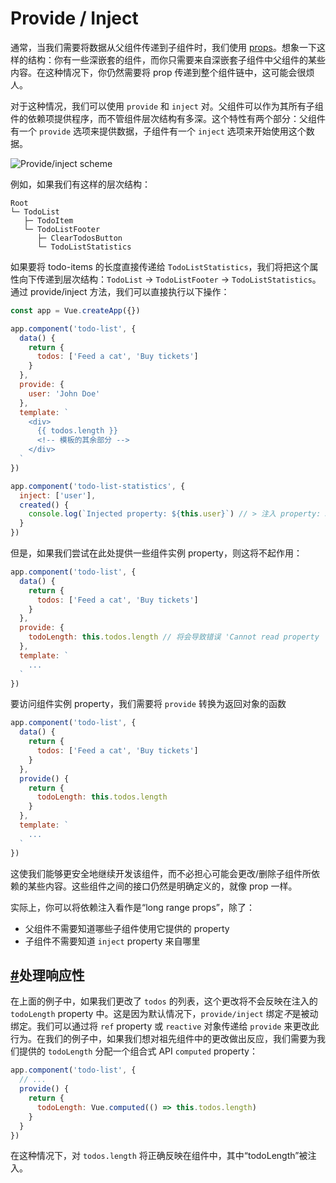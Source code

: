 # Provide / Inject

通常，当我们需要将数据从父组件传递到子组件时，我们使用 [props](https://vue3js.cn/docs/zh/guide/component-props.html)。想象一下这样的结构：你有一些深嵌套的组件，而你只需要来自深嵌套子组件中父组件的某些内容。在这种情况下，你仍然需要将 prop 传递到整个组件链中，这可能会很烦人。

对于这种情况，我们可以使用 `provide` 和 `inject` 对。父组件可以作为其所有子组件的依赖项提供程序，而不管组件层次结构有多深。这个特性有两个部分：父组件有一个 `provide` 选项来提供数据，子组件有一个 `inject` 选项来开始使用这个数据。

![Provide/inject scheme](https://v3.vuejs.org/images/components_provide.png)

例如，如果我们有这样的层次结构：

```text
Root
└─ TodoList
   ├─ TodoItem
   └─ TodoListFooter
      ├─ ClearTodosButton
      └─ TodoListStatistics
```

如果要将 todo-items 的长度直接传递给 `TodoListStatistics`，我们将把这个属性向下传递到层次结构：`TodoList` -> `TodoListFooter` -> `TodoListStatistics`。通过 provide/inject 方法，我们可以直接执行以下操作：

```js
const app = Vue.createApp({})

app.component('todo-list', {
  data() {
    return {
      todos: ['Feed a cat', 'Buy tickets']
    }
  },
  provide: {
    user: 'John Doe'
  },
  template: `
    <div>
      {{ todos.length }}
      <!-- 模板的其余部分 -->
    </div>
  `
})

app.component('todo-list-statistics', {
  inject: ['user'],
  created() {
    console.log(`Injected property: ${this.user}`) // > 注入 property: John Doe
  }
})
```

但是，如果我们尝试在此处提供一些组件实例 property，则这将不起作用：

```js
app.component('todo-list', {
  data() {
    return {
      todos: ['Feed a cat', 'Buy tickets']
    }
  },
  provide: {
    todoLength: this.todos.length // 将会导致错误 'Cannot read property 'length' of undefined`
  },
  template: `
    ...
  `
})
```

要访问组件实例 property，我们需要将 `provide` 转换为返回对象的函数

```js
app.component('todo-list', {
  data() {
    return {
      todos: ['Feed a cat', 'Buy tickets']
    }
  },
  provide() {
    return {
      todoLength: this.todos.length
    }
  },
  template: `
    ...
  `
})
```

这使我们能够更安全地继续开发该组件，而不必担心可能会更改/删除子组件所依赖的某些内容。这些组件之间的接口仍然是明确定义的，就像 prop 一样。

实际上，你可以将依赖注入看作是“long range props”，除了：

+ 父组件不需要知道哪些子组件使用它提供的 property
+ 子组件不需要知道 `inject` property 来自哪里

## [#](https://vue3js.cn/docs/zh/guide/component-provide-inject.html#处理响应性)处理响应性

在上面的例子中，如果我们更改了 `todos` 的列表，这个更改将不会反映在注入的 `todoLength` property 中。这是因为默认情况下，`provide/inject` 绑定*不*是被动绑定。我们可以通过将 `ref` property 或 `reactive` 对象传递给 `provide` 来更改此行为。在我们的例子中，如果我们想对祖先组件中的更改做出反应，我们需要为我们提供的 `todoLength` 分配一个组合式 API `computed` property：

```js
app.component('todo-list', {
  // ...
  provide() {
    return {
      todoLength: Vue.computed(() => this.todos.length)
    }
  }
})
```

在这种情况下，对 `todos.length` 将正确反映在组件中，其中“todoLength”被注入。